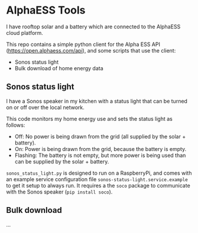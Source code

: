 
# AlphaESS Tools

I have rooftop solar and a battery which are connected to the AlphaESS cloud platform. 

This repo contains a simple python client for the Alpha ESS API (https://open.alphaess.com/api), and some scripts that use the client:
 * Sonos status light
 * Bulk download of home energy data


## Sonos status light

I have a Sonos speaker in my kitchen with a status light that can be turned on or off over the local network.

This code monitors my home energy use and sets the status light as follows:
 * Off: No power is being drawn from the grid (all supplied by the solar + battery).
 * On: Power is being drawn from the grid, because the battery is empty.
 * Flashing: The battery is not empty, but more power is being used than can be supplied by the solar + battery.

`sonos_status_light.py` is designed to run on a RaspberryPi, and comes with an example service configuration file `sonos-status-light.service.example` to get it setup to always run. It requires a the `soco` package to communicate with the Sonos speaker (`pip install soco`).


## Bulk download

...
